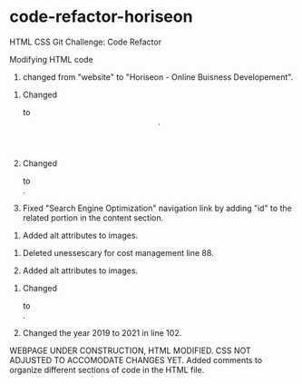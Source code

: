 # code-refactor-horiseon
HTML CSS Git Challenge: Code Refactor

Modifying HTML code

<!-- Head section -->

1. <title></title> changed from "website" to "Horiseon - Online Buisness Developement".

<!-- Header/Navigation-->

1. Changed <div class="header"> to <header>.

2. Changed <div> to <nav>.

3. Fixed "Search Engine Optimization" navigation link by adding "id" to the related portion in the content section.

<!-- Content section -->

1. Added alt attributes to images.

<!-- Benefits section -->

1. Deleted unessescary </img> for cost management line 88.

2. Added alt attributes to images.

<!-- Footer -->

1. Changed <div class="footer"> to <footer>.

2. Changed the year 2019 to 2021 in line 102.

WEBPAGE UNDER CONSTRUCTION, HTML MODIFIED. CSS NOT ADJUSTED TO ACCOMODATE CHANGES YET.
Added comments to organize different sections of code in the HTML file.
